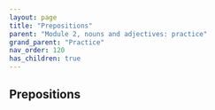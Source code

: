 ```yaml
---
layout: page
title: "Prepositions"
parent: "Module 2, nouns and adjectives: practice"
grand_parent: "Practice"
nav_order: 120
has_children: true
---
```


## Prepositions